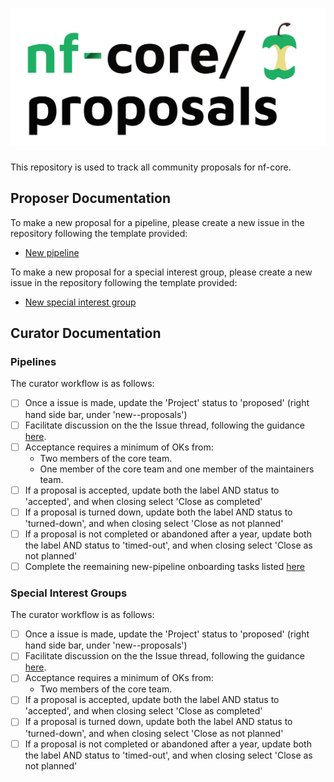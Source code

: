 <h1>
  <picture>
    <source media="(prefers-color-scheme: dark)" srcset="docs/images/nfcore-proposals_logo_dark.png">
    <img alt="nf-core/proposals" src="docs/images/nfcore-proposals_logo_light.png">
  </picture>
</h1>

This repository is used to track all community proposals for nf-core.

## Proposer Documentation

To make a new proposal for a pipeline, please create a new issue in the repository following the template provided:

- [New pipeline](https://github.com/nf-core/proposals/issues/new?template=new_pipeline.yml)

To make a new proposal for a special interest group, please create a new issue in the repository following the template provided:

- [New special interest group](https://github.com/nf-core/proposals/issues/new?template=new_special_interest_group.yml)

## Curator Documentation

### Pipelines

The curator workflow is as follows:

- [ ] Once a issue is made, update the 'Project' status to 'proposed' (right hand side bar, under 'new-<TYPE>-proposals')
- [ ] Facilitate discussion on the the Issue thread, following the guidance [here](https://nf-co.re/docs/checklists/community_governance/core_team#new-pipeline-proposals-and-onboarding).
- [ ] Acceptance requires a minimum of OKs from:
  - Two members of the core team.
  - One member of the core team and one member of the maintainers team.
- [ ] If a proposal is accepted, update both the label AND status to 'accepted', and when closing select 'Close as completed'
- [ ] If a proposal is turned down, update both the label AND status to 'turned-down', and when closing select 'Close as not planned'
- [ ] If a proposal is not completed or abandoned after a year, update both the label AND status to 'timed-out', and when closing select 'Close as not planned'
- [ ] Complete the reemaining new-pipeline onboarding tasks listed [here](https://nf-co.re/docs/checklists/community_governance/core_team#new-pipeline-proposals-and-onboarding)

### Special Interest Groups

The curator workflow is as follows:

- [ ] Once a issue is made, update the 'Project' status to 'proposed' (right hand side bar, under 'new-<TYPE>-proposals')
- [ ] Facilitate discussion on the the Issue thread, following the guidance [here](https://nf-co.re/blog/2024/special_interest_groups).
- [ ] Acceptance requires a minimum of OKs from:
  - Two members of the core team.
- [ ] If a proposal is accepted, update both the label AND status to 'accepted', and when closing select 'Close as completed'
- [ ] If a proposal is turned down, update both the label AND status to 'turned-down', and when closing select 'Close as not planned'
- [ ] If a proposal is not completed or abandoned after a year, update both the label AND status to 'timed-out', and when closing select 'Close as not planned'
